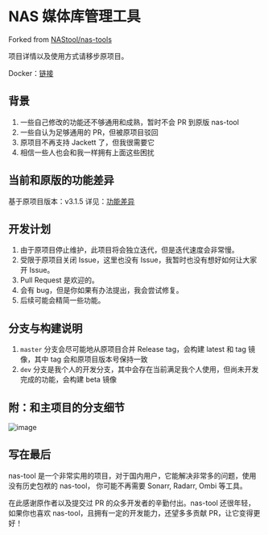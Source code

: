 # NAS 媒体库管理工具

Forked from [NAStool/nas-tools](https://github.com/NAStool/nas-tools)

项目详情以及使用方式请移步原项目。

Docker：[链接](https://hub.docker.com/r/n120318/nas-tools)

## 背景

1. 一些自己修改的功能还不够通用和成熟，暂时不会 PR 到原版 nas-tool
2. 一些自认为足够通用的 PR，但被原项目驳回
3. 原项目不再支持 Jackett 了，但我很需要它
4. 相信一些人也会和我一样拥有上面这些困扰

## 当前和原版的功能差异

基于原项目版本：v3.1.5 详见：[功能差异](feature.md)

## 开发计划

1. 由于原项目停止维护，此项目将会独立迭代，但是迭代速度会非常慢。
2. 受限于原项目关闭 Issue，这里也没有 Issue，我暂时也没有想好如何让大家开 Issue。
3. Pull Request 是欢迎的。
4. 会有 bug，但是你如果有办法提出，我会尝试修复。
5. 后续可能会精简一些功能。

## 分支与构建说明

1. `master` 分支会尽可能地从原项目合并 Release tag，会构建 latest 和 tag 镜像，其中 tag 会和原项目版本号保持一致
2. `dev` 分支是我个人的开发分支，其中会存在当前满足我个人使用，但尚未开发完成的功能，会构建 beta 镜像

## 附：和主项目的分支细节

![image](https://user-images.githubusercontent.com/20685540/219598179-238ce668-991b-457f-9f88-152d12590521.png)

## 写在最后

nas-tool 是一个非常实用的项目，对于国内用户，它能解决非常多的问题，使用没有历史包袱的 nas-tool， 你可能不再需要 Sonarr, Radarr, Ombi 等工具。

在此感谢原作者以及提交过 PR 的众多开发者的辛勤付出。nas-tool 还很年轻，如果你也喜欢 nas-tool，且拥有一定的开发能力，还望多多贡献 PR，让它变得更好！
